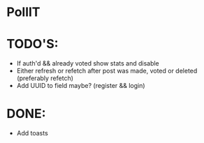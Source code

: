 # PollIT

# TODO'S:

- If auth'd && already voted show stats and disable
- Either refresh or refetch after post was made, voted or deleted (preferably refetch)
- Add UUID to field maybe? (register && login)

# DONE:

- Add toasts
